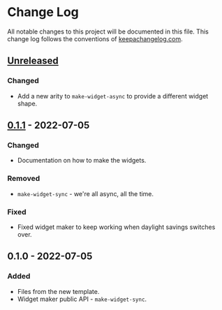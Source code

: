 # Change Log
All notable changes to this project will be documented in this file. This change log follows the conventions of [keepachangelog.com](http://keepachangelog.com/).

## [Unreleased]
### Changed
- Add a new arity to `make-widget-async` to provide a different widget shape.

## [0.1.1] - 2022-07-05
### Changed
- Documentation on how to make the widgets.

### Removed
- `make-widget-sync` - we're all async, all the time.

### Fixed
- Fixed widget maker to keep working when daylight savings switches over.

## 0.1.0 - 2022-07-05
### Added
- Files from the new template.
- Widget maker public API - `make-widget-sync`.

[Unreleased]: https://sourcehost.site/your-name/ynab-importer-for-uae-banks/compare/0.1.1...HEAD
[0.1.1]: https://sourcehost.site/your-name/ynab-importer-for-uae-banks/compare/0.1.0...0.1.1
